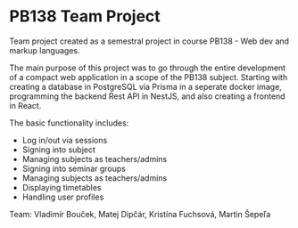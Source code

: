 # PB138 Team Project

Team project created as a semestral project in course PB138 - Web dev and markup languages.

The main purpose of this project was to go through the entire development of a compact web application in a scope of the PB138 subject.
Starting with creating a database in PostgreSQL via Prisma in a seperate docker image, programming the backend Rest API in NestJS, and also creating a frontend in React.

The basic functionality includes:
- Log in/out via sessions
- Signing into subject
- Managing subjects as teachers/admins
- Signing into seminar groups
- Managing subjects as teachers/admins
- Displaying timetables
- Handling user profiles

Team: Vladimír Bouček, Matej Dipčár, Kristína Fuchsová, Martin Šepeľa




